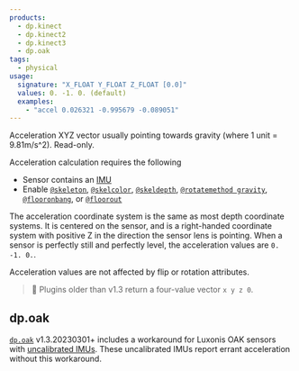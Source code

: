 ```yaml
---
products:
  - dp.kinect
  - dp.kinect2
  - dp.kinect3
  - dp.oak
tags:
  - physical
usage:
  signature: "X_FLOAT Y_FLOAT Z_FLOAT [0.0]"
  values: 0. -1. 0. (default)
  examples:
    - "accel 0.026321 -0.995679 -0.089051"
---
```


Acceleration XYZ vector usually pointing towards gravity
(where 1 unit = 9.81m/s^2). Read-only.

Acceleration calculation requires the following

* Sensor contains an [IMU](https://en.wikipedia.org/wiki/Inertial_measurement_unit)
* Enable [`@skeleton`](skeleton.md),
  [`@skelcolor`](skelcolor.md), [`@skeldepth`](skeldepth.md),
  [`@rotatemethod gravity`](rotatemethod.md), [`@flooronbang`](flooronbang.md),
  or [`@floorout`](floorout.md)

The acceleration coordinate system is the same as most depth coordinate systems.
It is centered on the sensor, and is a right-handed coordinate system
with positive Z in the direction the sensor lens is pointing. When a sensor
is perfectly still and perfectly level, the acceleration values are `0. -1. 0.`.

Acceleration values are not affected by flip or rotation attributes.

> :memo: Plugins older than v1.3 return a four-value vector `x y z 0`.

## dp.oak

[`dp.oak`](../dp.oak.md) v1.3.20230301+ includes a workaround for
Luxonis OAK sensors with [uncalibrated IMUs](https://github.com/luxonis/depthai-core/issues/319).
These uncalibrated IMUs report errant acceleration without this workaround.
